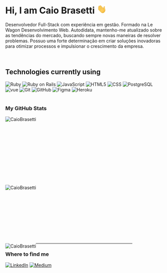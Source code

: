 <h1>Hi, I am Caio Brasetti</a> <img  src="https://raw.githubusercontent.com/ABSphreak/ABSphreak/master/gifs/Hi.gif" width="30px"></h1>

Desenvolvedor Full-Stack com experiência em gestão. Formado na Le Wagon Desenvolvimento Web. Autodidata, mantenho-me atualizado sobre as tendências do mercado, buscando sempre novas maneiras de resolver problemas. Possuo uma forte determinação em criar soluções inovadoras para otimizar processos e impulsionar o crescimento da empresa.

<br>

## Technologies currently using


<div>
  <img  alt="Ruby" src="https://img.shields.io/badge/Ruby-CC342D?style=for-the-badge&logo=ruby&logoColor=white"/>
  <img  alt="Ruby on Rails" src="https://img.shields.io/badge/Ruby_on_Rails-CC0000?style=for-the-badge&logo=ruby-on-rails&logoColor=white"/>
  <img  alt="JavaScript" src="https://img.shields.io/badge/javascript-%23323330.svg?style=for-the-badge&logo=javascript&logoColor=%23F7DF1E"/>
  <img  alt="HTML5" src="https://img.shields.io/badge/HTML5-E34F26?style=for-the-badge&logo=html5&logoColor=white"/>
  <img  alt="CSS" src="https://img.shields.io/badge/CSS3-1572B6?style=for-the-badge&logo=css3&logoColor=white"/>  
  <img  alt="PostgreSQL" src="https://img.shields.io/badge/PostgreSQL-316192?style=for-the-badge&logo=postgresql&logoColor=white"/>
  <img  alt="vue" src="https://img.shields.io/badge/Vue.js-35495E?style=for-the-badge&logo=vue.js&logoColor=4FC08D"/> 
  <img  alt="Git" src ="https://img.shields.io/badge/GIT-E44C30?style=for-the-badge&logo=git&logoColor=white"/>
  <img  alt="GitHub" src ="https://img.shields.io/badge/GitHub-100000?style=for-the-badge&logo=github&logoColor=white"/>
  <img  alt="Figma" src="https://img.shields.io/badge/Figma-F24E1E?style=for-the-badge&logo=figma&logoColor=white"/>
  <img  alt="Heroku" src ="https://img.shields.io/badge/Heroku-430098?style=for-the-badge&logo=heroku&logoColor=white"/>
</div>
<br>

<h3>My GitHub Stats</h3>

<p>&nbsp;<img align="left" src="https://github-readme-stats.vercel.app/api?username=CaioBrasetti&show_icons=true&theme=dark&locale=en" alt="CaioBrasetti" /></p>
<br><br><br><br><br><br><br><br><br><br>


<p><img align="left" src="https://github-readme-stats.vercel.app/api/top-langs?username=CaioBrasetti&show_icons=true&theme=dark&locale=en&layout=compact" alt="CaioBrasetti" /></p>
<br><br><br><br><br><br><br><br><br><br>


<p><img align="left" src="https://github-readme-streak-stats.herokuapp.com/?user=CaioBrasetti&theme=dark" alt="CaioBrasetti" /></p>
<hr width="60%" >

<h3>Where to find me</h3>
<p><a href="https://www.linkedin.com/in/caiobrasetti/" target="_blank"><img alt="LinkedIn" src="https://img.shields.io/badge/linkedin-%230077B5.svg?&style=for-the-badge&logo=linkedin&logoColor=white" /></a> <a href="https://api.whatsapp.com/send?phone=5511996521572&text=Ol%C3%A1%20Caio,%20vim%20pelo%20seu%20GitHub!" target="_blank"><img alt="Medium" src="https://img.shields.io/badge/WhatsApp-25D366?style=for-the-badge&logo=whatsapp&logoColor=white" /></a>
</p>

